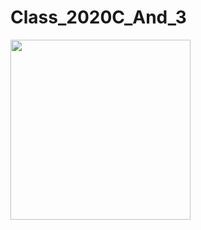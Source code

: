 # Class_2020C_And_3

<img src="https://raw.githubusercontent.com/guy-4444/Class_2020C_And_3/blob/master/image.png?raw=true" width="288">
